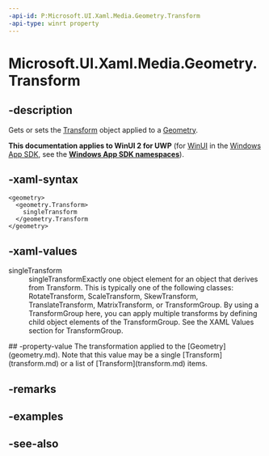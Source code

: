 ```yaml
---
-api-id: P:Microsoft.UI.Xaml.Media.Geometry.Transform
-api-type: winrt property
---
```


<!-- Property syntax
public Windows.UI.Xaml.Media.Transform Transform { get;  set; }
-->

# Microsoft.UI.Xaml.Media.Geometry.Transform

## -description
Gets or sets the [Transform](transform.md) object applied to a [Geometry](geometry.md).

**This documentation applies to WinUI 2 for UWP** (for [WinUI](/windows/apps/winui/winui3/) in the [Windows App SDK](/windows/apps/windows-app-sdk/), see the **[Windows App SDK namespaces](/windows/windows-app-sdk/api/winrt/)**).

## -xaml-syntax
```xaml
<geometry>
  <geometry.Transform>
    singleTransform
  </geometry.Transform
</geometry>
```


## -xaml-values
<dl><dt>singleTransform</dt><dd>singleTransformExactly one object element for an object that derives from Transform. This is typically one of the following classes: RotateTransform, ScaleTransform, SkewTransform, TranslateTransform, MatrixTransform, or TransformGroup. By using a TransformGroup here, you can apply multiple transforms by defining child object elements of the TransformGroup. See the XAML Values section for TransformGroup.</dd>
</dl>
## -property-value
The transformation applied to the [Geometry](geometry.md). Note that this value may be a single [Transform](transform.md) or a list of [Transform](transform.md) items.

## -remarks

## -examples

## -see-also

